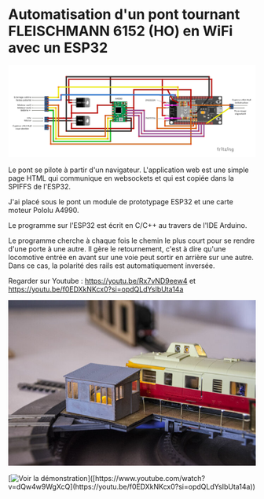 # Automatisation d'un pont tournant FLEISCHMANN 6152 (HO) en WiFi avec un ESP32

<img src="https://github.com/BOBILLEChristophe/pont_fleischmann_6152_ESP_32/blob/master/pont_tournant_fleischmann_v_5_bb.jpg">

Le pont se pilote à partir d'un navigateur. L'application web est une simple page HTML qui communique en websockets et qui est copiée dans la SPIFFS de l'ESP32.

J'ai placé sous le pont un module de prototypage ESP32 et une carte moteur Pololu A4990.

Le programme sur l'ESP32 est écrit en C/C++ au travers de l'IDE Arduino.

Le programme cherche à chaque fois le chemin le plus court pour se rendre d'une porte à une autre. Il gère le retournement, c'est à dire qu'une locomotive entrée en avant sur une voie peut sortir en arrière sur une autre. Dans ce cas, la polarité des rails est automatiquement inversée.

Regarder sur Youtube : https://youtu.be/Rx7vND9eew4 et https://youtu.be/f0EDXkNKcx0?si=opdQLdYsIbUta14a

<img src="_dsc8407-0eacd.jpg" alt="Pont">



[![Voir la démonstration]([https://www.youtube.com/watch?v=dQw4w9WgXcQ](https://youtu.be/f0EDXkNKcx0?si=opdQLdYsIbUta14a))]([https://www.youtube.com/watch?v=dQw4w9WgXcQ](https://youtu.be/f0EDXkNKcx0?si=opdQLdYsIbUta14a))
